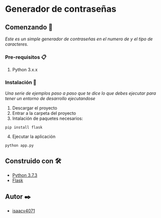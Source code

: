 ﻿# Generador de contraseñas

## Comenzando 🚀

_Este es un simple generador de contraseñas en el numero de y el tipo de caracteres._

### Pre-requisitos 📋

1. Python 3.x.x

### Instalación 🔧

_Una serie de ejemplos paso a paso que te dice lo que debes ejecutar para tener un entorno de desarrollo ejecutandose_

1. Descargar el proyecto
2. Entrar a la carpeta del proyecto
3. Intalación de paquetes necesarios:

```
pip install flask
```
4. Ejecutar la aplicación

```
python app.py
```

## Construido con 🛠️

* [Python 3.7.3](https://www.python.org/downloads/release/python-370/)
* [Flask](https://flask.palletsprojects.com/en/2.0.x/)

## Autor ✒️

* [isaacv4071](https://github.com/isaacv4071)
